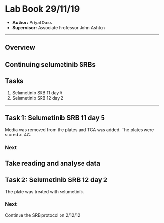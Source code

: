 # Lab Book 29/11/19
- **Author:** Priyal Dass
- **Supervisor:** Associate Professor John Ashton
------------------------------------------------------------------
## Overview

Continuing selumetinib SRBs
------------------------------------------------------------------
## Tasks

1. Selumetinib SRB 11 day 5
2. Selumetinib SRB 12 day 2

------------------------------------------------------------------
## Task 1: Selumetinib SRB 11 day 5

Media was removed from the plates and TCA was added. The plates were stored at 4C.

### Next
Take reading and analyse data
------------------------------------------------------------------
## Task 2: Selumetinib SRB 12 day 2

The plate was treated with selumetinib.

### Next
Continue the SRB protocol on 2/12/12
